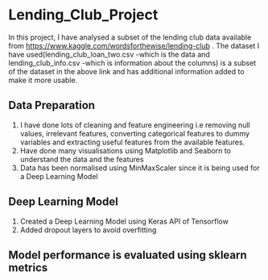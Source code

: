 # Lending_Club_Project
In this project, I have analysed a subset of the lending club data available from https://www.kaggle.com/wordsforthewise/lending-club .
The dataset I have used(lending_club_loan_two.csv -which is the data and lending_club_info.csv -which is information about the columns) is a subset of the dataset in the above link and has additional information added to make it more usable.

## Data Preparation
1. I have done lots of cleaning and feature engineering i.e removing null values, irrelevant features, converting categorical features to dummy variables and extracting useful features from the available features.
2. Have done many visualisations using Matplotlib and Seaborn to understand the data and the features
3. Data has been normalised using MinMaxScaler since it is being used for a Deep Learning Model

## Deep Learning Model
1. Created a Deep Learning Model using Keras API of Tensorflow
2. Added dropout layers to avoid overfitting

## Model performance is evaluated using sklearn metrics

